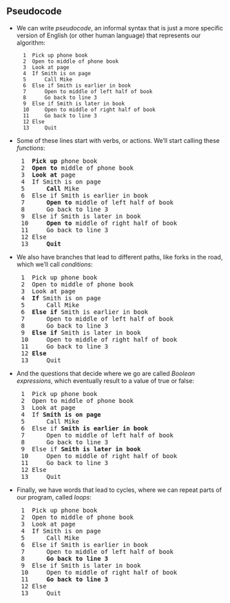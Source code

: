 ## Pseudocode

- We can write _pseudocode_, an informal syntax that is just a more specific version of English (or other human language) that represents our algorithm:

        1  Pick up phone book
        2  Open to middle of phone book
        3  Look at page
        4  If Smith is on page
        5      Call Mike
        6  Else if Smith is earlier in book
        7      Open to middle of left half of book
        8      Go back to line 3
        9  Else if Smith is later in book
        10     Open to middle of right half of book
        11     Go back to line 3
        12 Else
        13     Quit

- Some of these lines start with verbs, or actions. We’ll start calling these _functions_:

<pre>
    1  <b>Pick up</b> phone book
    2  <b>Open to</b> middle of phone book
    3  <b>Look at</b> page
    4  If Smith is on page  
    5      <b>Call</b> Mike
    6  Else if Smith is earlier in book
    7      <b>Open to</b> middle of left half of book
    8      Go back to line 3
    9  Else if Smith is later in book
    10     <b>Open to</b> middle of right half of book
    11     Go back to line 3
    12 Else
    13     <b>Quit</b>
</pre>

- We also have branches that lead to different paths, like forks in the road, which we’ll call _conditions_:

<pre>
    1  Pick up phone book
    2  Open to middle of phone book
    3  Look at page
    4  <b>If</b> Smith is on page
    5      Call Mike
    6  <b>Else if</b> Smith is earlier in book
    7      Open to middle of left half of book
    8      Go back to line 3
    9  <b>Else if</b> Smith is later in book
    10     Open to middle of right half of book
    11     Go back to line 3
    12 <b>Else</b>
    13     Quit
</pre>

- And the questions that decide where we go are called _Boolean expressions_, which eventually result to a value of true or false:

<pre>
    1  Pick up phone book
    2  Open to middle of phone book
    3  Look at page
    4  If <b>Smith is on page</b>
    5      Call Mike
    6  Else if <b>Smith is earlier in book</b>
    7      Open to middle of left half of book
    8      Go back to line 3
    9  Else if <b>Smith is later in book</b>
    10     Open to middle of right half of book
    11     Go back to line 3
    12 Else
    13     Quit
</pre>

- Finally, we have words that lead to cycles, where we can repeat parts of our program, called _loops_:

<pre>
    1  Pick up phone book
    2  Open to middle of phone book
    3  Look at page
    4  If Smith is on page
    5      Call Mike
    6  Else if Smith is earlier in book
    7      Open to middle of left half of book
    8      <b>Go back to line 3</b>
    9  Else if Smith is later in book
    10     Open to middle of right half of book
    11     <b>Go back to line 3</b>
    12 Else
    13     Quit
</pre>
